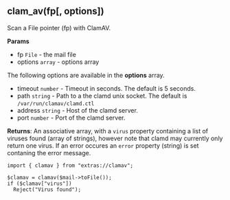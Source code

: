 ## clam_av(fp[, options])

Scan a File pointer (fp) with ClamAV.

**Params**

- fp `File` - the mail file
- options `array` - options array

The following options are available in the **options** array.

- timeout `number` - Timeout in seconds. The default is 5 seconds.
- path `string` - Path to a the clamd unix socket. The default is `/var/run/clamav/clamd.ctl` 
- address `string` - Host of the clamd server.
- port `number` - Port of the clamd server.

**Returns**: An associative array, with a `virus` property containing a list of viruses found (array of strings), however note that clamd may currently only return one virus. If an error occures an `error` property (string) is set contaning the error message.

```
import { clamav } from "extras://clamav";

$clamav = clamav($mail->toFile());
if ($clamav["virus"])
  Reject("Virus found");
```
